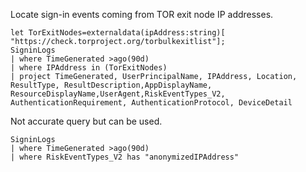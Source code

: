 Locate sign-in events coming from TOR exit node IP addresses.  
```
let TorExitNodes=externaldata(ipAddress:string)[
"https://check.torproject.org/torbulkexitlist"];
SigninLogs
| where TimeGenerated >ago(90d)
| where IPAddress in (TorExitNodes)
| project TimeGenerated, UserPrincipalName, IPAddress, Location, ResultType, ResultDescription,AppDisplayName, ResourceDisplayName,UserAgent,RiskEventTypes_V2, AuthenticationRequirement, AuthenticationProtocol, DeviceDetail
```

Not accurate query but can be used.
```
SigninLogs
| where TimeGenerated >ago(90d)
| where RiskEventTypes_V2 has "anonymizedIPAddress"
```
